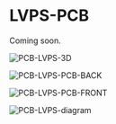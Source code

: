 # LVPS-PCB

Coming soon.

![PCB-LVPS-3D](https://github.com/user-attachments/assets/fc6d3215-365b-4e39-9362-3f56c450d7a0)

![PCB-LVPS-PCB-BACK](https://github.com/user-attachments/assets/65e2b761-0592-4520-ac5b-498be44525ed)

![PCB-LVPS-PCB-FRONT](https://github.com/user-attachments/assets/856874a8-6bf0-477e-86db-c44be0e12758)

![PCB-LVPS-diagram](https://github.com/user-attachments/assets/d6a6d9e0-85af-4625-a899-fa1044ad9c46)
